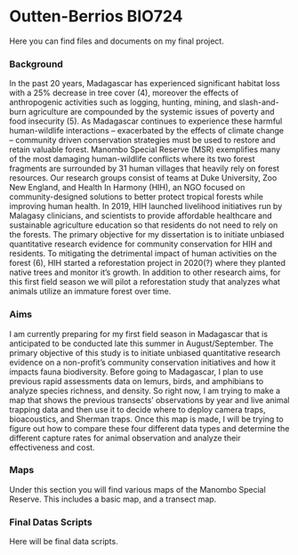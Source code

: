 # Outten-Berrios BIO724
 Here you can find files and documents on my final project.

### Background
   In the past 20 years, Madagascar has experienced significant habitat loss with a 25% decrease in tree cover (4), moreover the effects of anthropogenic activities such as logging, hunting, mining, and slash-and-burn agriculture are compounded by the systemic issues of poverty and food insecurity (5). As Madagascar continues to experience these harmful human-wildlife interactions – exacerbated by the effects of climate change – community driven conservation strategies must be used to restore and retain valuable forest. Manombo Special Reserve (MSR) exemplifies many of the most damaging human-wildlife conflicts where its two forest fragments are surrounded by 31 human villages that heavily rely on forest resources. 
   Our research groups consist of teams at Duke University, Zoo New England, and Health In Harmony (HIH), an NGO focused on community-designed solutions to better protect tropical forests while improving human health. In 2019, HIH launched livelihood initiatives run by Malagasy clinicians, and scientists to provide affordable healthcare and sustainable agriculture education so that residents do not need to rely on the forests. The primary objective for my dissertation is to initiate unbiased quantitative research evidence for community conservation for HIH and residents. To mitigating the detrimental impact of human activities on the forest (6), HIH started a reforestation project in 2020(?) where they planted native trees and monitor it’s growth.  In addition to other research aims, for this first field season we will pilot a reforestation study that analyzes what animals utilize an immature forest over time. 


 ### Aims
I am currently preparing for my first field season in Madagascar that is anticipated to be conducted late this summer in August/September. The primary objective of this study is to initiate unbiased quantitative research evidence on a non-profit’s community conservation initiatives and how it impacts fauna biodiversity. Before going to Madagascar, I plan to use previous rapid assessments data on lemurs, birds, and amphibians to analyze species richness, and density. So right now, I am trying to make a map that shows the previous transects’ observations by year and live animal trapping data and then use it to decide where to deploy camera traps, bioacoustics, and Sherman traps. Once this map is made, I will be trying to figure out how to compare these four different data types and determine the different capture rates for animal observation and analyze their effectiveness and cost. 
 

 ### Maps
 Under this section you will find various maps of the Manombo Special Reserve. This includes a basic map, and a transect map.

 ### Final Datas Scripts 
 Here will be final data scripts. 
